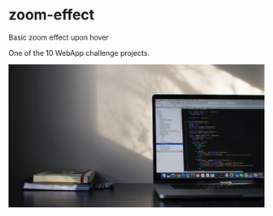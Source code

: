 # zoom-effect
Basic zoom effect upon hover

One of the 10 WebApp challenge projects.

<!DOCTYPE html>
<html lang="en">
    <head>
        <meta charset="UTF-8" />
        <meta name="viewport"
        content="width=device-width, initial-scale=1.0"/>
        <title>Zoom Effect</title>
        <link rel="stylesheet" href="zoom-effect/style.css">
        <script src="https://github.com/eyesofdaveed/zoom-effect/blob/main/script.js" defer></script>
    </head>
    <body>
        <div id="container">
            <img src="1.jpg" alt="">
        </div>  
    </body>
</html>

